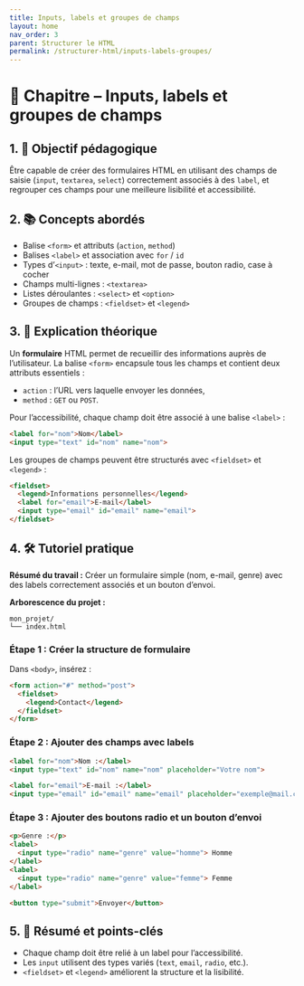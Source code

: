 ```yaml
---
title: Inputs, labels et groupes de champs
layout: home
nav_order: 3
parent: Structurer le HTML
permalink: /structurer-html/inputs-labels-groupes/
---
```



# 📘 Chapitre – Inputs, labels et groupes de champs

## 1. 🎯 Objectif pédagogique

Être capable de créer des formulaires HTML en utilisant des champs de saisie (`input`, `textarea`, `select`) correctement associés à des `label`, et regrouper ces champs pour une meilleure lisibilité et accessibilité.

## 2. 📚 Concepts abordés

* Balise `<form>` et attributs (`action`, `method`)
* Balises `<label>` et association avec `for` / `id`
* Types d’`<input>` : texte, e-mail, mot de passe, bouton radio, case à cocher
* Champs multi-lignes : `<textarea>`
* Listes déroulantes : `<select>` et `<option>`
* Groupes de champs : `<fieldset>` et `<legend>`

## 3. 🧠 Explication théorique

Un **formulaire** HTML permet de recueillir des informations auprès de l’utilisateur.
La balise `<form>` encapsule tous les champs et contient deux attributs essentiels :

* `action` : l’URL vers laquelle envoyer les données,
* `method` : `GET` ou `POST`.

Pour l’accessibilité, chaque champ doit être associé à une balise `<label>` :

```html
<label for="nom">Nom</label>
<input type="text" id="nom" name="nom">
```

Les groupes de champs peuvent être structurés avec `<fieldset>` et `<legend>` :

```html
<fieldset>
  <legend>Informations personnelles</legend>
  <label for="email">E-mail</label>
  <input type="email" id="email" name="email">
</fieldset>
```

## 4. 🛠 Tutoriel pratique

**Résumé du travail :**
Créer un formulaire simple (nom, e-mail, genre) avec des labels correctement associés et un bouton d’envoi.

**Arborescence du projet :**

```
mon_projet/
└── index.html
```

### **Étape 1 : Créer la structure de formulaire**

Dans `<body>`, insérez :

```html
<form action="#" method="post">
  <fieldset>
    <legend>Contact</legend>
  </fieldset>
</form>
```

### **Étape 2 : Ajouter des champs avec labels**

```html
<label for="nom">Nom :</label>
<input type="text" id="nom" name="nom" placeholder="Votre nom">

<label for="email">E-mail :</label>
<input type="email" id="email" name="email" placeholder="exemple@mail.com">
```

### **Étape 3 : Ajouter des boutons radio et un bouton d’envoi**

```html
<p>Genre :</p>
<label>
  <input type="radio" name="genre" value="homme"> Homme
</label>
<label>
  <input type="radio" name="genre" value="femme"> Femme
</label>

<button type="submit">Envoyer</button>
```

## 5. 🧾 Résumé et points-clés

* Chaque champ doit être relié à un label pour l’accessibilité.
* Les `input` utilisent des types variés (`text`, `email`, `radio`, etc.).
* `<fieldset>` et `<legend>` améliorent la structure et la lisibilité.

